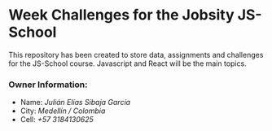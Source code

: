 # Week Challenges for the Jobsity JS-School
This repository has been created to store data, assignments and challenges for the JS-School course. Javascript and React will be the main topics.

### Owner Information:
* Name: _Julián Elías Sibaja García_
* City: _Medellín / Colombia_
* Cell: _+57 3184130625_